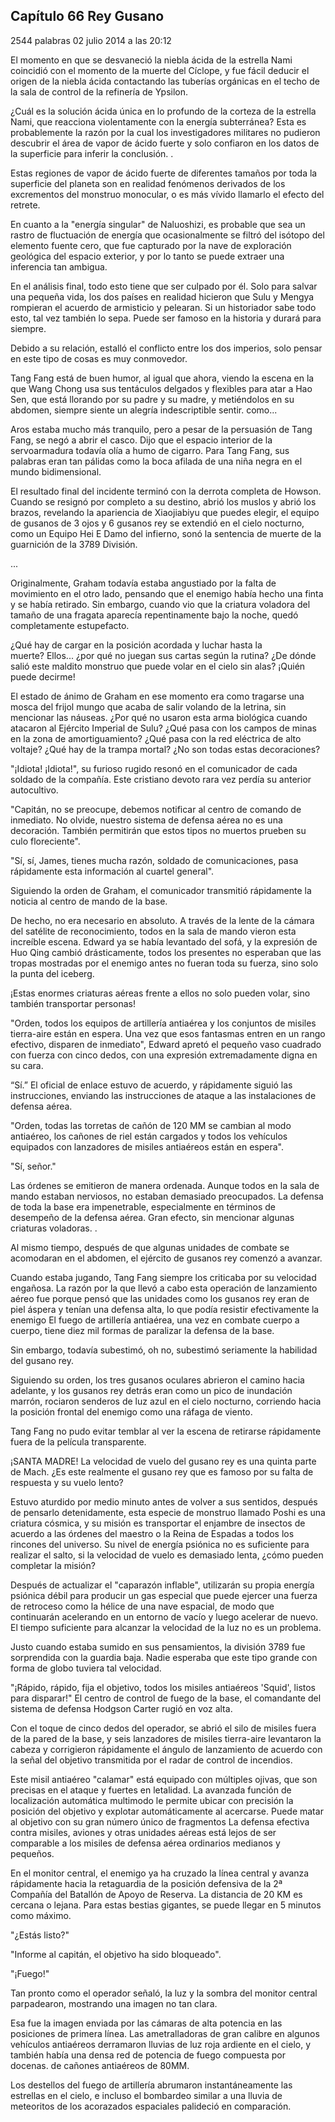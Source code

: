 
## Capítulo 66 Rey Gusano


2544 palabras
02 julio 2014 a las 20:12


El momento en que se desvaneció la niebla ácida de la estrella Nami coincidió con el momento de la muerte del Cíclope, y fue fácil deducir el origen de la niebla ácida contactando las tuberías orgánicas en el techo de la sala de control de la refinería de Ypsilon.

¿Cuál es la solución ácida única en lo profundo de la corteza de la estrella Nami, que reacciona violentamente con la energía subterránea? Esta es probablemente la razón por la cual los investigadores militares no pudieron descubrir el área de vapor de ácido fuerte y solo confiaron en los datos de la superficie para inferir la conclusión. .

Estas regiones de vapor de ácido fuerte de diferentes tamaños por toda la superficie del planeta son en realidad fenómenos derivados de los excrementos del monstruo monocular, o es más vívido llamarlo el efecto del retrete.

En cuanto a la "energía singular" de Naluoshizi, es probable que sea un rastro de fluctuación de energía que ocasionalmente se filtró del isótopo del elemento fuente cero, que fue capturado por la nave de exploración geológica del espacio exterior, y por lo tanto se puede extraer una inferencia tan ambigua.

En el análisis final, todo esto tiene que ser culpado por él. Solo para salvar una pequeña vida, los dos países en realidad hicieron que Sulu y Mengya rompieran el acuerdo de armisticio y pelearan. Si un historiador sabe todo esto, tal vez también lo sepa. Puede ser famoso en la historia y durará para siempre.

Debido a su relación, estalló el conflicto entre los dos imperios, solo pensar en este tipo de cosas es muy conmovedor.

Tang Fang está de buen humor, al igual que ahora, viendo la escena en la que Wang Chong usa sus tentáculos delgados y flexibles para atar a Hao Sen, que está llorando por su padre y su madre, y metiéndolos en su abdomen, siempre siente un alegría indescriptible sentir. como...

Aros estaba mucho más tranquilo, pero a pesar de la persuasión de Tang Fang, se negó a abrir el casco. Dijo que el espacio interior de la servoarmadura todavía olía a humo de cigarro. Para Tang Fang, sus palabras eran tan pálidas como la boca afilada de una niña negra en el mundo bidimensional.

El resultado final del incidente terminó con la derrota completa de Howson. Cuando se resignó por completo a su destino, abrió los muslos y abrió los brazos, revelando la apariencia de Xiaojiabiyu que puedes elegir, el equipo de gusanos de 3 ojos y 6 gusanos rey se extendió en el cielo nocturno, como un Equipo Hei E Damo del infierno, sonó la sentencia de muerte de la guarnición de la 3789 División.

...

Originalmente, Graham todavía estaba angustiado por la falta de movimiento en el otro lado, pensando que el enemigo había hecho una finta y se había retirado. Sin embargo, cuando vio que la criatura voladora del tamaño de una fragata aparecía repentinamente bajo la noche, quedó completamente estupefacto.

¿Qué hay de cargar en la posición acordada y luchar hasta la muerte? Ellos... ¿por qué no juegan sus cartas según la rutina? ¿De dónde salió este maldito monstruo que puede volar en el cielo sin alas? ¡Quién puede decirme!

El estado de ánimo de Graham en ese momento era como tragarse una mosca del frijol mungo que acaba de salir volando de la letrina, sin mencionar las náuseas. ¿Por qué no usaron esta arma biológica cuando atacaron al Ejército Imperial de Sulu? ¿Qué pasa con los campos de minas en la zona de amortiguamiento? ¿Qué pasa con la red eléctrica de alto voltaje? ¿Qué hay de la trampa mortal? ¿No son todas estas decoraciones?

"¡Idiota! ¡Idiota!", su furioso rugido resonó en el comunicador de cada soldado de la compañía. Este cristiano devoto rara vez perdía su anterior autocultivo.

"Capitán, no se preocupe, debemos notificar al centro de comando de inmediato. No olvide, nuestro sistema de defensa aérea no es una decoración. También permitirán que estos tipos no muertos prueben su culo floreciente".

"Sí, sí, James, tienes mucha razón, soldado de comunicaciones, pasa rápidamente esta información al cuartel general".

Siguiendo la orden de Graham, el comunicador transmitió rápidamente la noticia al centro de mando de la base.

De hecho, no era necesario en absoluto. A través de la lente de la cámara del satélite de reconocimiento, todos en la sala de mando vieron esta increíble escena. Edward ya se había levantado del sofá, y la expresión de Huo Qing cambió drásticamente, todos los presentes no esperaban que las tropas mostradas por el enemigo antes no fueran toda su fuerza, sino solo la punta del iceberg.

¡Estas enormes criaturas aéreas frente a ellos no solo pueden volar, sino también transportar personas!

"Orden, todos los equipos de artillería antiaérea y los conjuntos de misiles tierra-aire están en espera. Una vez que esos fantasmas entren en un rango efectivo, disparen de inmediato", Edward apretó el pequeño vaso cuadrado con fuerza con cinco dedos, con una expresión extremadamente digna en su cara.

“Sí.” El oficial de enlace estuvo de acuerdo, y rápidamente siguió las instrucciones, enviando las instrucciones de ataque a las instalaciones de defensa aérea.

"Orden, todas las torretas de cañón de 120 MM se cambian al modo antiaéreo, los cañones de riel están cargados y todos los vehículos equipados con lanzadores de misiles antiaéreos están en espera".

"Sí, señor."

Las órdenes se emitieron de manera ordenada. Aunque todos en la sala de mando estaban nerviosos, no estaban demasiado preocupados. La defensa de toda la base era impenetrable, especialmente en términos de desempeño de la defensa aérea. Gran efecto, sin mencionar algunas criaturas voladoras. .

Al mismo tiempo, después de que algunas unidades de combate se acomodaran en el abdomen, el ejército de gusanos rey comenzó a avanzar.

Cuando estaba jugando, Tang Fang siempre los criticaba por su velocidad engañosa. La razón por la que llevó a cabo esta operación de lanzamiento aéreo fue porque pensó que las unidades como los gusanos rey eran de piel áspera y tenían una defensa alta, lo que podía resistir efectivamente la enemigo El fuego de artillería antiaérea, una vez en combate cuerpo a cuerpo, tiene diez mil formas de paralizar la defensa de la base.

Sin embargo, todavía subestimó, oh no, subestimó seriamente la habilidad del gusano rey.

Siguiendo su orden, los tres gusanos oculares abrieron el camino hacia adelante, y los gusanos rey detrás eran como un pico de inundación marrón, rociaron senderos de luz azul en el cielo nocturno, corriendo hacia la posición frontal del enemigo como una ráfaga de viento.

Tang Fang no pudo evitar temblar al ver la escena de retirarse rápidamente fuera de la película transparente.

¡SANTA MADRE! La velocidad de vuelo del gusano rey es una quinta parte de Mach. ¿Es este realmente el gusano rey que es famoso por su falta de respuesta y su vuelo lento?

Estuvo aturdido por medio minuto antes de volver a sus sentidos, después de pensarlo detenidamente, esta especie de monstruo llamado Poshi es una criatura cósmica, y su misión es transportar el enjambre de insectos de acuerdo a las órdenes del maestro o la Reina de Espadas a todos los rincones del universo. Su nivel de energía psiónica no es suficiente para realizar el salto, si la velocidad de vuelo es demasiado lenta, ¿cómo pueden completar la misión?

Después de actualizar el "caparazón inflable", utilizarán su propia energía psiónica débil para producir un gas especial que puede ejercer una fuerza de retroceso como la hélice de una nave espacial, de modo que continuarán acelerando en un entorno de vacío y luego acelerar de nuevo. El tiempo suficiente para alcanzar la velocidad de la luz no es un problema.

Justo cuando estaba sumido en sus pensamientos, la división 3789 fue sorprendida con la guardia baja. Nadie esperaba que este tipo grande con forma de globo tuviera tal velocidad.

"¡Rápido, rápido, fija el objetivo, todos los misiles antiaéreos 'Squid', listos para disparar!" El centro de control de fuego de la base, el comandante del sistema de defensa Hodgson Carter rugió en voz alta.

Con el toque de cinco dedos del operador, se abrió el silo de misiles fuera de la pared de la base, y seis lanzadores de misiles tierra-aire levantaron la cabeza y corrigieron rápidamente el ángulo de lanzamiento de acuerdo con la señal del objetivo transmitida por el radar de control de incendios.

Este misil antiaéreo "calamar" está equipado con múltiples ojivas, que son precisas en el ataque y fuertes en letalidad. La avanzada función de localización automática multimodo le permite ubicar con precisión la posición del objetivo y explotar automáticamente al acercarse. Puede matar al objetivo con su gran número único de fragmentos La defensa efectiva contra misiles, aviones y otras unidades aéreas está lejos de ser comparable a los misiles de defensa aérea ordinarios medianos y pequeños.

En el monitor central, el enemigo ya ha cruzado la línea central y avanza rápidamente hacia la retaguardia de la posición defensiva de la 2ª Compañía del Batallón de Apoyo de Reserva. La distancia de 20 KM es cercana o lejana. Para estas bestias gigantes, se puede llegar en 5 minutos como máximo.

"¿Estás listo?"

"Informe al capitán, el objetivo ha sido bloqueado".

"¡Fuego!"

Tan pronto como el operador señaló, la luz y la sombra del monitor central parpadearon, mostrando una imagen no tan clara.

Esa fue la imagen enviada por las cámaras de alta potencia en las posiciones de primera línea. Las ametralladoras de gran calibre en algunos vehículos antiaéreos derramaron lluvias de luz roja ardiente en el cielo, y también había una densa red de potencia de fuego compuesta por docenas. de cañones antiaéreos de 80MM.

Los destellos del fuego de artillería abrumaron instantáneamente las estrellas en el cielo, e incluso el bombardeo similar a una lluvia de meteoritos de los acorazados espaciales palideció en comparación.
